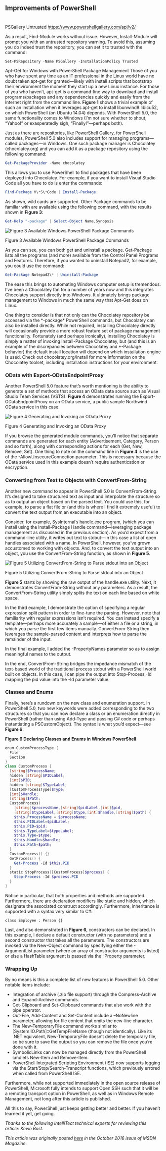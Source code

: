 ## Improvements of PowerShell
#
PSGallery Untrusted https://www.powershellgallery.com/api/v2/

As a result, Find-Module works without issue. However, Install-Module will prompt you with an untrusted repository warning. To avoid this, assuming you do indeed trust the repository, you can set it to trusted with the command:

```powershell
Set-PSRepository -Name PSGallery -InstallationPolicy Trusted
```

Apt-Get for Windows with PowerShell Package Management Those of you who have spent any time as an IT professional in the Linux world have no doubt taken apt-get for granted—likely with install scripts that bootstrap their environment the moment they start up a new Linux instance. For those of you who haven’t, apt-get is a command-line way to download and install programs/packages and any dependencies quickly and easily from the Internet right from the command line. **Figure 1** shows a trivial example of such an installation when it leverages apt-get to install libunwind8 libicu52, on which PowerShell (on Ubuntu 14.04) depends. With PowerShell 5.0, the same functionality comes to Windows (I’m not sure whether to shout, “Yahoo!” or exasperatedly sigh, “Finally!”—perhaps both).

Just as there are repositories, like PowerShell Gallery, for PowerShell modules, PowerShell 5.0 also includes support for managing programs—called packages—in Windows. One such package manager is Chocolatey (chocolatey.org) and you can add it as a package repository using the following command:

```powershell
Get-PackageProvider -Name chocolatey
```

This allows you to use PowerShell to find packages that have been deployed into Chocolatey. For example, if you want to install Visual Studio Code all you have to do is enter the commands:

```powershell
Find-Package V\*S\*Code | Install-Package
```

As shown, wild cards are supported. Other Package commands to be familiar with are available using the following command, with the results shown in **Figure 3**:

```powershell
Get-Help "-package" | Select-Object Name,Synopsis
```

![ Figure 3 Available Windows PowerShell Package Commands](https://intellitect.com/wp-content/uploads/2019/12/Figure-3.png "Essential .NET: PowerShell Just Keeps Getting Better (MSDN)")

Figure 3 Available Windows PowerShell Package Commands

As you can see, you can both get and uninstall a package. Get-Package lists all the programs (and more) available from the Control Panel Programs and Features. Therefore, if you wanted to uninstall Notepad2, for example, you could use the command:

```powershell
Get-Package Notepad2\* | Uninstall-Package
```

The ease this brings to auto­mating Windows computer setup is tremendous. I’ve been a Chocolatey fan for a number of years now and this integrates Chocolatey support directly into Windows. It ultimately brings package management to Windows in much the same way that Apt-Get does on Linux.

One thing to consider is that not only can the Chocolatey repos­itory be accessed via the \*-package\* PowerShell commands, but Chocolatey can also be installed directly. While not required, installing Chocolatey directly will occasionally provide a more robust feature set of package management functionality. Fortunately (and perhaps ironically), installing Chocolatey is simply a matter of invoking Install-Package Chocolatey, but (and this is an example of the discrepancies between Chocolatey and \*-Package behavior) the default install location will depend on which installation engine is used. Check out chocolatey.org/install for more information on the Chocolatey toolset, including installation instructions for your environment.

### OData with Export-ODataEndpointProxy

Another PowerShell 5.0 feature that’s worth mentioning is the ability to generate a set of methods that access an OData data source such as Visual Studio Team Services (VSTS). **Figure 4** demonstrates running the Export-ODataEndpointProxy on an OData service, a public sample Northwind OData service in this case.

![ Figure 4 Generating and Invoking an OData Proxy](https://intellitect.com/wp-content/uploads/2019/12/Figure-4.png "Essential .NET: PowerShell Just Keeps Getting Better (MSDN)")

Figure 4 Generating and Invoking an OData Proxy

If you browse the generated module commands, you’ll notice that separate commands are generated for each entity (Advertisement, Category, Person and so forth), along with corresponding actions for each (Get, New, Remove, Set). One thing to note on the command line in **Figure 4** is the use of the -AllowUnsecureConnection parameter. This is necessary because the OData service used in this example doesn’t require authen­tication or encryption.

### Converting from Text to Objects with ConvertFrom-String

Another new command to appear in PowerShell 5.0 is ConvertFrom-String. It’s designed to take structured text as input and interpolate the structure so as to output an object based on the parsed text. You could use this, for example, to parse a flat file or (and this is where I find it extremely useful) to convert the text output from an executable into an object.

Consider, for example, SysInternal’s handle.exe program, (which you can install using the Install-Package Handle command—­leveraging package management as discussed in the previous section). As you’d expect from a command-line utility, it writes out text to stdout—in this case a list of open handles associated with a name. In PowerShell, however, you’ve grown accustomed to working with objects. And, to convert the text output into an object, you use the ConvertFrom-String function, as shown in **Figure 5**.

![ Figure 5 Utilizing ConvertFrom-String to Parse stdout into an Object](https://intellitect.com/wp-content/uploads/2019/12/Figure-5.png "Essential .NET: PowerShell Just Keeps Getting Better (MSDN)")

Figure 5 Utilizing ConvertFrom-String to Parse stdout into an Object

**Figure 5** starts by showing the raw output of the handle.exe utility. Next, it demonstrates ConvertFrom-String without any parameters. As a result, the ConvertFrom-String utility simply splits the text on each line based on white space.

In the third example, I demonstrate the option of specifying a regular expression split pattern in order to fine-tune the parsing. However, note that familiarity with regular expressions isn’t required. You can instead specify a template—perhaps more accurately a sample—of either a file or a string, in which you parse the first few items manually. ConvertFrom-String then leverages the sample-parsed content and interprets how to parse the remainder of the input.

In the final example, I added the -PropertyNames parameter so as to assign meaningful names to the output.

In the end, ConvertFrom-String bridges the impedance mismatch of the text-based world of the traditional process stdout with a Power­Shell world built on objects. In this case, I can pipe the output into Stop-Process -Id mapping the pid value into the -Id parameter value.

### Classes and Enums

Finally, here’s a rundown on the new class and enumeration support. In PowerShell 5.0, two new keywords were added corresponding to the two structures so that you can now declare a class or an enumeration directly in PowerShell (rather than using Add-Type and passing C# code or perhaps instantiating a PSCustom­Object). The syntax is what you’d expect—see **Figure 6**.

**Figure 6 Declaring Classes and Enums in Windows PowerShell**

```powershell
enum CustomProcessType {
  File
  Section
}
class CustomProcess {
  [string]$ProcessName;
  hidden [string]$PIDLabel;
  [int]$PID;
  hidden [string]$TypeLabel;
  [CustomProcessType]$Type;
  [int]$Handle;
  [string]$Path;
  CustomProcess(
    [string]$processName,[string]$pidLabel,[int]$pid,
    [string]$typeLabel,[string]$type,[int]$handle,[string]$path) {
    $this.ProcessName = $processName;
    $this.PIDLabel=$pidLabel;
    $this.PID=$pid;
    $this.TypeLabel=$typeLabel;
    $this.Type=$type;
    $this.Handle=$handle;
    $this.Path=$path;
  }
  CustomProcess() {}
  GetProcess() {
    Get-Process -Id $this.PID
  }
  static StopProcess([CustomProcess]$process) {
    Stop-Process -Id $process.PID
  }
}
```

Notice in particular, that both properties and methods are supported. Furthermore, there are declaration modifiers like static and hidden, which designate the associated construct accordingly. Furthermore, inheritance is supported with a syntax very similar to C#:

```
class Employee : Person {}
```

Last, and also demonstrated in **Figure 6**, constructors can be declared. In this example, I declare a default constructor (with no parameters) and a second constructor that takes all the parameters. The constructors are invoked via the New-Object command by specifying either the -ArgumentList parameter (where an array of constructor arguments is listed) or else a HashTable argument is passed via the -Property parameter.

### Wrapping Up

By no means is this a complete list of new features in PowerShell 5.0. Other notable items include:

- Integration of archive (.zip file support) through the Compress-Archive and Expand-Archive commands.
- Get-Clipboard and Set-Clipboard commands that also work with the pipe operator.
- Out-File, Add-Content and Set-Content include a –NoNewline parameter, allowing for file content that omits the new-line character.
- The New-TemporaryFile command works similar to [System.IO.Path]::GetTempFileName (though not identically). Like its .NET equivalent, New-TemporaryFile doesn’t delete the temporary file, so be sure to save the output so you can remove the file once you’re done with it.
- SymbolicLinks can now be managed directly from the PowerShell cmdlets New-Item and Remove-Item.
- PowerShell Integrated Scripting Environment (ISE) now supports logging via the Start/Stop/Search-Transcript functions, which previously errored when called from PowerShell ISE.

Furthermore, while not supported immediately in the open source release of PowerShell, Microsoft fully intends to support Open SSH such that it will be a remoting transport option in PowerShell, as well as in Windows Remote Management, not long after this article is published.

All this to say, PowerShell just keeps getting better and better. If you haven’t learned it yet, get going.

_Thanks to the following IntelliTect technical experts for reviewing this article: Kevin Bost._

_This article was originally posted_ [_here_](https://docs.microsoft.com/en-us/archive/msdn-magazine/2016/october/essential-net-powershell-just-keeps-getting-better/) _in the October 2016 issue of MSDN Magazine._
